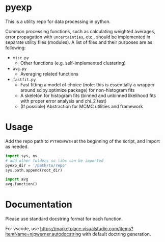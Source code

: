 # pyexp
This is a utility repo for data processing in python.

Common processing functions, such as calculating weighted averages, error propagation with `uncertainties`, etc., should be implemented in separate utility files (modules). A list of files and their purposes are as following:

- `misc.py`
    - Other functions (e.g. self-implemented clustering)
- `avg.py`
    - Averaging related functions
- `fastfit.py`
    - Fast fitting a model of choice (note: this is essentially a wrapper around scipy.optimize package) for non-histogram fits
    - A skeleton for histogram fits (binned and unbinned likelihood fits with proper error analysis and chi_2 test)
    - (If possible) Abstraction for MCMC utilities and framework

# Usage
Add the repo path to `PYTHONPATH` at the beginning of the script, and import as needed.

```Python
import sys, os
# add other folders so libs can be imported
pyexp_dir = '/path/to/repo'
sys.path.append(root_dir)

import avg
avg.function()
```

# Documentation
Please use standard docstring format for each function.

For vscode, use https://marketplace.visualstudio.com/items?itemName=njpwerner.autodocstring with default doctring generation.